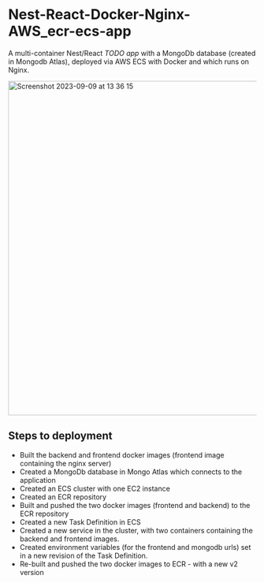 # Nest-React-Docker-Nginx-AWS_ecr-ecs-app
A multi-container Nest/React _TODO app_ with a MongoDb database (created in Mongodb Atlas), deployed via AWS ECS with Docker and which runs on Nginx.

<img width="678" alt="Screenshot 2023-09-09 at 13 36 15" src="https://github.com/VladC24/Nest-Docker-Nginx-AWS_ecr-ecs-app/assets/36422289/cce1bdb4-1a37-47d8-a982-fa04eb9425f8">

## Steps to deployment

- Built the backend and frontend docker images (frontend image containing the nginx server)
- Created a MongoDb database in Mongo Atlas which connects to the application
- Created an ECS cluster with one EC2 instance
- Created an ECR repository
- Built and pushed the two docker images (frontend and backend) to the ECR repository
- Created a new Task Definition in ECS
- Created a new service in the cluster, with two containers containing the backend and frontend images.
- Created environment variables (for the frontend and mongodb urls) set in a new revision of the Task Definition.
- Re-built and pushed the two docker images to ECR - with a new v2 version


